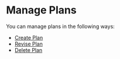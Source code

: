 # Manage Plans

You can manage plans in the following ways:

* [Create Plan](https://docs.inogic.com/business-process-checklist/features/manage-plans/create-plans)
* [Revise Plan](https://docs.inogic.com/business-process-checklist/features/manage-plans/revise-plan)
* [Delete Plan](https://docs.inogic.com/business-process-checklist/features/manage-plans/delete-plan)
